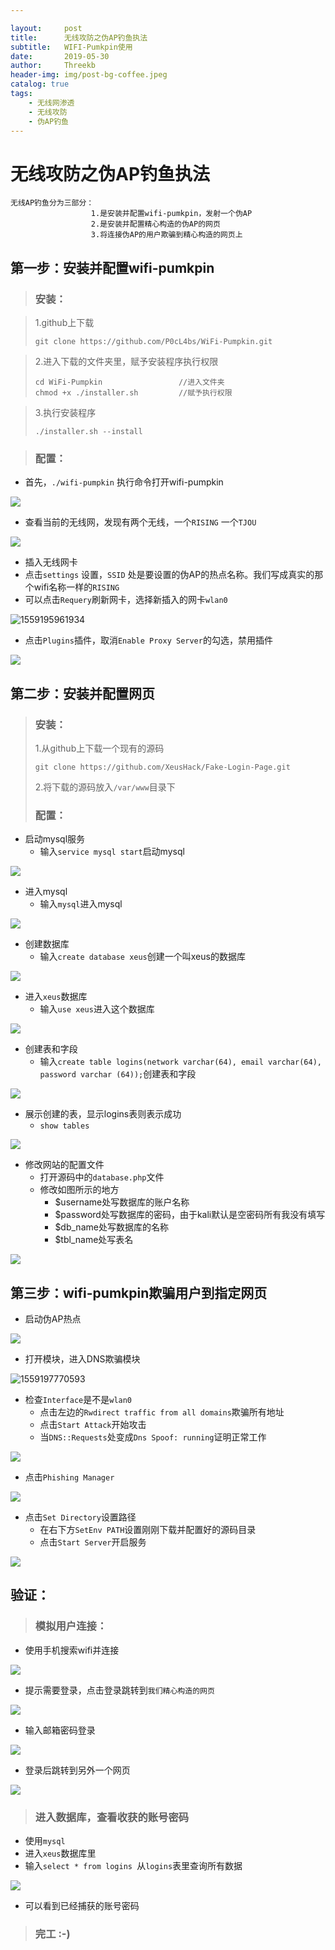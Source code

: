 ```yaml
---

layout:     post
title:      无线攻防之伪AP钓鱼执法
subtitle:   WIFI-Pumkpin使用
date:       2019-05-30
author:     Threekb
header-img: img/post-bg-coffee.jpeg
catalog: true
tags:
    - 无线网渗透
    - 无线攻防
    - 伪AP钓鱼
---
```


# 无线攻防之伪AP钓鱼执法

```
无线AP钓鱼分为三部分：
				  1.是安装并配置wifi-pumkpin，发射一个伪AP
				  2.是安装并配置精心构造的伪AP的网页
				  3.将连接伪AP的用户欺骗到精心构造的网页上
```

## 第一步：安装并配置wifi-pumkpin

> ### 安装：

> 1.github上下载
>
> ```
> git clone https://github.com/P0cL4bs/WiFi-Pumpkin.git
> ```

> 2.进入下载的文件夹里，赋予安装程序执行权限
>
> ```
> cd WiFi-Pumpkin                 //进入文件夹
> chmod +x ./installer.sh         //赋予执行权限
> ```

> 3.执行安装程序
>
> ```
> ./installer.sh --install
> ```

> ### 配置：

* 首先，`./wifi-pumpkin` 执行命令打开wifi-pumpkin

![](https://threekb-1259310634.cos.ap-beijing.myqcloud.com/blog/20190530135153.png)

* 查看当前的无线网，发现有两个无线，一个`RISING` 一个`TJOU` 

![](https://threekb-1259310634.cos.ap-beijing.myqcloud.com/blog/20190530135828.png)

* 插入无线网卡
* 点击`settings` 设置，`SSID` 处是要设置的伪AP的热点名称。我们写成真实的那个wifi名称一样的`RISING`
* 可以点击`Requery`刷新网卡，选择新插入的网卡`wlan0`

![1559195961934](C:\Users\Devin‘PC\AppData\Roaming\Typora\typora-user-images\1559195961934.png)

* 点击`Plugins`插件，取消`Enable Proxy Server`的勾选，禁用插件

![](https://threekb-1259310634.cos.ap-beijing.myqcloud.com/blog/20190530140201.png)

## 第二步：安装并配置网页

> ### 安装：
>
> 1.从github上下载一个现有的源码
>
> ```
> git clone https://github.com/XeusHack/Fake-Login-Page.git
> ```
>
> 2.将下载的源码放入`/var/www`目录下
>
> ### 配置：

* 启动mysql服务
  * 输入`service mysql start`启动mysql

![](https://threekb-1259310634.cos.ap-beijing.myqcloud.com/blog/20190530141634.png)

* 进入mysql
  * 输入`mysql`进入mysql

![](https://threekb-1259310634.cos.ap-beijing.myqcloud.com/blog/20190530141934.png)

* 创建数据库
  * 输入`create database xeus`创建一个叫xeus的数据库

![](https://threekb-1259310634.cos.ap-beijing.myqcloud.com/blog/20190530142046.png)

* 进入`xeus`数据库
  * 输入`use xeus`进入这个数据库

![](https://threekb-1259310634.cos.ap-beijing.myqcloud.com/blog/20190530142146.png)

* 创建表和字段
  * 输入`create table logins(network varchar(64), email varchar(64), password varchar (64));`创建表和字段

![](https://threekb-1259310634.cos.ap-beijing.myqcloud.com/blog/20190530142256.png)

* 展示创建的表，显示logins表则表示成功
  * `show tables`

![](https://threekb-1259310634.cos.ap-beijing.myqcloud.com/blog/20190530142341.png)

* 修改网站的配置文件
  * 打开源码中的`database.php`文件
  * 修改如图所示的地方
    * $username处写数据库的账户名称
    * $password处写数据库的密码，由于kali默认是空密码所有我没有填写
    * $db_name处写数据库的名称
    * $tbl_name处写表名

![](https://threekb-1259310634.cos.ap-beijing.myqcloud.com/blog/20190530142638.png)

## 第三步：wifi-pumkpin欺骗用户到指定网页

* 启动伪AP热点

![](https://threekb-1259310634.cos.ap-beijing.myqcloud.com/blog/20190530142853.png)

* 打开模块，进入DNS欺骗模块

![1559197770593](C:\Users\Devin‘PC\AppData\Roaming\Typora\typora-user-images\1559197770593.png)

* 检查`Interface`是不是`wlan0`
  * 点击左边的`Rwdirect traffic from all domains`欺骗所有地址
  * 点击`Start Attack`开始攻击
  * 当`DNS::Requests`处变成`Dns Spoof: running`证明正常工作

![](https://threekb-1259310634.cos.ap-beijing.myqcloud.com/blog/20190530143012.png)

* 点击`Phishing Manager`

![](https://threekb-1259310634.cos.ap-beijing.myqcloud.com/blog/20190530143441.png)

* 点击`Set Directory`设置路径
  * 在右下方`SetEnv PATH`设置刚刚下载并配置好的源码目录
  * 点击`Start Server`开启服务

![](https://threekb-1259310634.cos.ap-beijing.myqcloud.com/blog/20190530143641.png)

## 验证：

> ### 模拟用户连接：

* 使用手机搜索wifi并连接

![](https://threekb-1259310634.cos.ap-beijing.myqcloud.com/blog/20190530143722.png)

* 提示需要登录，点击登录跳转到`我们精心构造的网页`

![](https://threekb-1259310634.cos.ap-beijing.myqcloud.com/blog/20190530143822.png)

* 输入邮箱密码登录

![](https://threekb-1259310634.cos.ap-beijing.myqcloud.com/blog/20190530143904.png)

* 登录后跳转到另外一个网页

![](https://threekb-1259310634.cos.ap-beijing.myqcloud.com/blog/20190530143913.png)

> ### 进入数据库，查看收获的账号密码

* 使用`mysql`
* 进入`xeus`数据库里
* 输入`select * from logins `从`logins`表里查询所有数据

![](https://threekb-1259310634.cos.ap-beijing.myqcloud.com/blog/20190530144219.png)

* 可以看到已经捕获的账号密码

> ### 完工 :-)
